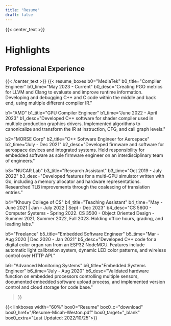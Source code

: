 ```yaml
---
title: "Resume"
draft: false
---
```

{{< center_text >}}
# Highlights
## Professional Experience
{{< /center_text >}} 
{{< resume_boxes
b0="MediaTek" b0_title="Compiler Engineer" b0_time="May 2023 - Current"
b0_desc="Creating PGO metrics for LLVM and Clang to evaluate and improve runtime information. Developing and debugging C++ and C code within the middle and back end, using multiple different compiler IR."

b1="AMD" b1_title="GPU Compiler Engineer" b1_time="June 2022 - April 2023"
b1_desc="Developed C++ software for shader compiler used in multiple production graphics drivers. Implemented algorithms to canonicalize and transform the IR at instruction, CFG, and call graph levels."

b2="MORSE Corp" b2_title="C++ Software Engineer for Aerospace" b2_time="July - Dec 2021"
b2_desc="Developed firmware and software for aerospace devices and integrated systems. Held responsibility for embedded software as sole firmware engineer on an interdisciplinary team of engineers."

b3="NUCAR Lab" b3_title="Research Assistant" b3_time="Oct 2019 - July 2022"
b3_desc="Developed features for a multi-GPU simulator written with Go, including a memory allocator and hardware representations. Researched TLB improvements through the coalescing of translation entries."

b4="Khoury College of CS" b4_title="Teaching Assistant" b4_time="May - June 2021 | Jan - July 2022 | Sept - Dec 2023"
b4_desc="CS 5600 - Computer Systems - Spring 2022. CS 3500 - Object Oriented Design - Summer 2021, Summer 2022, Fall 2023. Holding office hours, grading, and leading labs."

b5="Freelance" b5_title="Embedded Software Engineer" b5_time="Mar - Aug 2020 | Dec 2020 - Jan 2021"
b5_desc="Developed C++ code for a digital color organ ran from an ESP32 NodeMCU. Features include automatic light calibration system, dynamic LED color patterns, and wireless control over HTTP API."

b6="Advanced Monitoring Systems" b6_title="Embedded Systems Engineer" b6_time="July - Aug 2020"
b6_desc="Validated hardware function on embedded processors controlling multiple sensors, documented embedded software upload process, and implemented version control and cloud storage for code base."
 >}}

{{< linkboxes width="60%"
box0="Resume" box0_c="download" box0_href="/Resume-Micah-Weston.pdf" box0_target="_blank" 
box0_extra="Last Updated: 2022/10/25">}}

